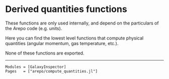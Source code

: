 # Derived quantities functions

These functions are only used internally, and depend on the particulars of the Arepo code (e.g. units).

Here you can find the lowest level functions that compute physical quantities (angular momentum, gas temperature, etc.).

None of these functions are exported.

---

```@autodocs
Modules = [GalaxyInspector]
Pages   = ["arepo/compute_quantities.jl"]
```
